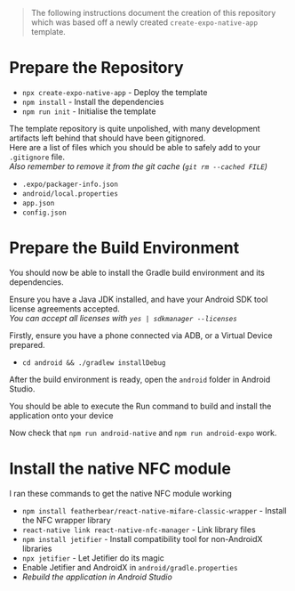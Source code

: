 > The following instructions document the creation of this repository which was based off a newly created `create-expo-native-app` template.

# Prepare the Repository

* `npx create-expo-native-app` - Deploy the template
* `npm install` - Install the dependencies
* `npm run init` - Initialise the template

The template repository is quite unpolished, with many development artifacts left behind that should have been gitignored.  
Here are a list of files which you should be able to safely add to your `.gitignore` file.  
_Also remember to remove it from the git cache (`git rm --cached FILE`)_

* `.expo/packager-info.json`
* `android/local.properties`
* `app.json`
* `config.json`

# Prepare the Build Environment

You should now be able to install the Gradle build environment and its dependencies.  

Ensure you have a Java JDK installed, and have your Android SDK tool license agreements accepted.  
_You can accept all licenses with `yes | sdkmanager --licenses`_

Firstly, ensure you have a phone connected via ADB, or a Virtual Device prepared.

* `cd android && ./gradlew installDebug`

After the build environment is ready, open the `android` folder in Android Studio.  

You should be able to execute the Run command to build and install the application onto your device

Now check that `npm run android-native` and `npm run android-expo` work.

# Install the native NFC module

I ran these commands to get the native NFC module working

* `npm install featherbear/react-native-mifare-classic-wrapper` - Install the NFC wrapper library
* `react-native link react-native-nfc-manager` - Link library files
* `npm install jetifier` - Install compatibility tool for non-AndroidX libraries
* `npx jetifier` - Let Jetifier do its magic
* Enable Jetifier and AndroidX in `android/gradle.properties`
* _Rebuild the application in Android Studio_
